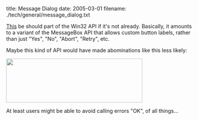 title: Message Dialog
date: 2005-03-01
filename: ./tech/general/message_dialog.txt

<a href="http://www.sliver.com/dotnet/MessageDialog/">This</a> be
should part of the Win32 API if it's not already.  Basically, it
amounts to a variant of the MessageBox API that allows custom button
labels, rather than just "Yes", "No", "Abort", "Retry", etc.

Maybe this kind of API would have made abominations like this less likely:

<img src="http://digilander.libero.it/chiediloapippo/Engineering/iarchitect/vbsys1.gif" height="119" width="366">

At least users might be able to avoid calling errors "OK", of all things...
